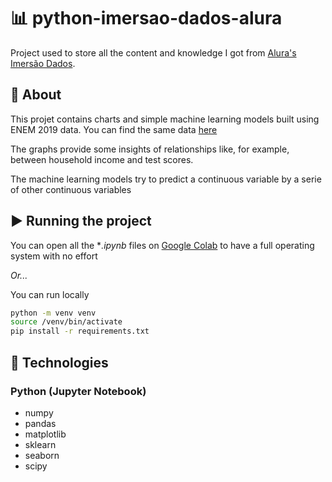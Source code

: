 # :bar_chart: python-imersao-dados-alura

Project used to store all the content and knowledge I got from [Alura's Imersão Dados](https://www.alura.com.br/imersao-dados).

## :book: About

This projet contains charts and simple machine learning models built using ENEM 2019 data. You can find the same data [here](http://inep.gov.br/web/guest/microdados)

The graphs provide some insights of relationships like, for example, between household income and test scores.

The machine learning models try to predict a continuous variable by a serie of other continuous variables

## ▶ Running the project 
You can open all the **.ipynb* files on [Google Colab](https://colab.research.google.com/) to have a full operating system with no effort

*Or...*

You can run locally
```bash
python -m venv venv
source /venv/bin/activate
pip install -r requirements.txt
```

## :crystal_ball: Technologies
### Python (Jupyter Notebook)
* numpy
* pandas
* matplotlib
* sklearn
* seaborn
* scipy
